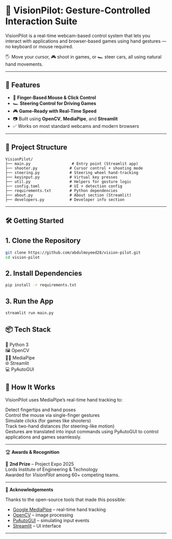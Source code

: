 
# 🎯 VisionPilot: Gesture-Controlled Interaction Suite

VisionPilot is a real-time webcam-based control system that lets you interact with applications and browser-based games using hand gestures — no keyboard or mouse required.

🖐️ Move your cursor, 🎮 shoot in games, or 🏎️ steer cars, all using natural hand movements.

---

## 🚀 Features

- 🎯 **Finger-Based Mouse & Click Control**
- 🏎️ **Steering Control for Driving Games**
- 🎮 **Game-Ready with Real-Time Speed**
- 📷 Built using **OpenCV**, **MediaPipe**, and **Streamlit**
- ✅ Works on most standard webcams and modern browsers

---

## 📁 Project Structure

```plaintext
VisionPilot/
├── main.py                  # Entry point (Streamlit app)
├── shooter.py              # Cursor control + shooting mode
├── steering.py             # Steering wheel hand-tracking
├── keyinput.py             # Virtual key presses
├── util.py                 # Helpers for gesture logic
├── config.toml             # UI + detection config
├── requirements.txt        # Python dependencies
├── about.py                # About section (Streamlit)
├── developers.py           # Developer info section
```

---

## 🛠️ Getting Started

## 1. Clone the Repository

```bash
git clone https://github.com/abdulmoyeed28/vision-pilot.git
cd vision-pilot
```

## 2. Install Dependencies

```bash
pip install -r requirements.txt
```

## 3. Run the App

```bash
streamlit run main.py
```

## 📦 Tech Stack

🧠 Python 3  
🖼️ OpenCV  
🧍‍♂️ MediaPipe  
🌐 Streamlit  
💻 PyAutoGUI  

## 🧠 How It Works

VisionPilot uses MediaPipe’s real-time hand tracking to:  

Detect fingertips and hand poses  
Control the mouse via single-finger gestures  
Simulate clicks (for games like shooters)  
Track two-hand distances (for steering-like motion)  
Gestures are translated into input commands using PyAutoGUI to control applications and games seamlessly.  

---

🏆 **Awards & Recognition**

🥈 **2nd Prize** – Project Expo 2025  
Lords Institute of Engineering & Technology  
Awarded for *VisionPilot* among 60+ competing teams.

---

🙌 **Acknowledgements**

Thanks to the open-source tools that made this possible:

- [Google MediaPipe](https://github.com/google/mediapipe) – real-time hand tracking  
- [OpenCV](https://opencv.org/) – image processing  
- [PyAutoGUI](https://pyautogui.readthedocs.io/) – simulating input events  
- [Streamlit](https://streamlit.io/) – UI interface  

---
